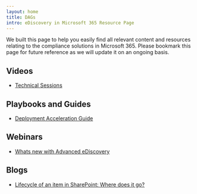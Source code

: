 ```yaml
---
layout: home
title: DAGs
intro: eDiscovery in Microsoft 365 Resource Page
---
```


We built this page to help you easily find all relevant content and resources relating to the compliance solutions in Microsoft 365. Please bookmark this page for future reference as we will update it on an ongoing basis.

## Videos
* [Technical Sessions](http://aka.ms/videohub/DiscoverandRespond)

## Playbooks and Guides
* [Deployment Acceleration Guide](aed-audit)

## Webinars
* [Whats new with Advanced eDiscovery](webinars#discovery--response)

## Blogs
* [Lifecycle of an item in SharePoint: Where does it go?](https://techcommunity.microsoft.com/t5/security-compliance-and-identity/lifecycle-of-an-item-in-sharepoint-where-does-it-go/ba-p/1751228)